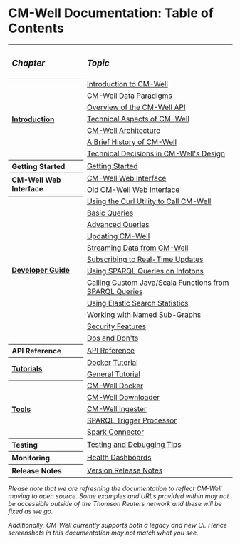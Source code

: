 # CM-Well Documentation: Table of Contents #

<table>
  <tr>
    <th align=left><h3><i>Chapter</i></h3></th>
    <th align=left><h3><i>Topic</i></h3></th>
  </tr>
  <tr>
    <th rowspan="7" align=left><a href="Intro.TOC.md">Introduction</a></th>
    <td><a href="Intro.IntroductionToCM-Well.md">Introduction to CM-Well</a></td>
  </tr>
<tr>
    <td><a href="Intro.CM-WellDataParadigms.md">CM-Well Data Paradigms</a></td>
  </tr>
<tr>
    <td><a href="Intro.OverviewOfTheCM-WellAPI.md">Overview of the CM-Well API</a></td>
  </tr>
<tr>
    <td><a href="Intro.TechnicalAspectsOfCM-Well.md">Technical Aspects of CM-Well</a></td>
  </tr>
<tr>
    <td><a href="Intro.CM-WellHigh-LevelArchitecture.md">CM-Well Architecture</a></td>
  </tr>
<tr>
    <td><a href="Intro.BriefHistoryOfCM-Well.md">A Brief History of CM-Well</a></td>
  </tr>
<tr>
    <td><a href="Intro.TechnicalDecisionsInCM-WellDesign.md">Technical Decisions in CM-Well's Design</a></td>
  </tr>
  <tr>
    <th align=left>Getting Started</th>
    <td><a href="GettingStarted.md">Getting Started</a></td>
  </tr>
<tr>
    <th rowspan="2" align=left>CM-Well Web Interface</th>
    <td><a href="CM-WellWebInterface.md">CM-Well Web Interface</a></td>
  </tr>
<tr>
    <td><a href="CM-WellOldWebInterface.md">Old CM-Well Web Interface</a></td>
  </tr>
<tr>
    <th rowspan="12" align=left><a href="DevGuide.TOC.md">Developer Guide</a></th>
    <td><a href="DevGuide.CurlUtility.md">Using the Curl Utility to Call CM-Well</a></td>
  </tr>
<tr>
    <td><a href="DevGuide.BasicQueries.md">Basic Queries</a></td>
  </tr>
<tr>
    <td><a href="DevGuide.AdvancedQueries.md">Advanced Queries</a></td>
  </tr>
<tr>
    <td><a href="DevGuide.UpdatingCM-Well.md">Updating CM-Well</a></td>
  </tr>
<tr>
    <td><a href="DevGuide.StreamingDataFromCM-Well.md">Streaming Data from CM-Well</a></td>
  </tr>
<tr>
    <td><a href="DevGuide.SubscribingToReal-TimeUpdates.md">Subscribing to Real-Time Updates</a></td>
  </tr>
<tr>
    <td><a href="DevGuide.UsingSPARQLOnCM-WellInfotons.md">Using SPARQL Queries on Infotons</a></td>
  </tr>
<tr>
    <td><a href="DevGuide.CallingJavaScalaFunctionsFromSPARQLQueries.md">Calling Custom Java/Scala Functions from SPARQL Queries</a></td>
  </tr>
<tr>
    <td><a href="DevGuide.UsingElasticSearchStatistics.md">Using Elastic Search Statistics</a></td>
  </tr>
<tr>
    <td><a href="DevGuide.WorkingWithNamedSub-Graphs.md">Working with Named Sub-Graphs</a></td>
  </tr>
<tr>
    <td><a href="DevGuide.CM-WellSecurityFeatures.md">Security Features</a></td>
  </tr>
<tr>
    <td><a href="DevGuide.DosAndDonts.md">Dos and Don'ts</a></td>
  </tr>
<tr>
    <th align=left>API Reference</th>
    <td><a href="API.TOC.md">API Reference</a></td>
  </tr>
<tr>
    <th rowspan="2" align=left><a href="Testing.TOC.md">Tutorials</a></th>
    <td><a href="Tutorial.Docker.md">Docker Tutorial</a></td>
  </tr>
  <tr>
    <td><a href="Tutorial.HandsOnExercisesTOC.md">General Tutorial</a></td>
  </tr>
<tr>
    <th rowspan="5" align=left><a href="Tools.TOC.md">Tools</a></th>
    <td><a href="Tools.UsingCM-WellDocker.md">CM-Well Docker</a></td>
  </tr>
<tr>
    <td><a href="Tools.UsingTheCM-WellDownloader.md">CM-Well Downloader</a></td>
  </tr>
<tr>
    <td><a href="Tools.UsingTheCM-WellIngester.md">CM-Well Ingester</a></td>
  </tr>
<tr>
    <td><a href="Tools.UsingTheSPARQLTriggerProcessor.md">SPARQL Trigger Processor</a></td>
  </tr>
<tr>
    <td><a href="Tools.UsingTheCM-WellSparkConnector.md">Spark Connector</a></td>
  </tr>
<tr>
    <th rowspan="2" align=left>Testing</a></th>
  </tr>
<tr>
    <td><a href="Testing.TestingAndDebugging.md">Testing and Debugging Tips</a></td>
  </tr>
<tr>
    <th align=left>Monitoring</th>
    <td align=left><a href="Monitoring.HealthDashboards.md">Health Dashboards</a></td>
  </tr>
<tr>
    <th align=left>Release Notes</th>
    <td align=left><a href="ReleaseNotes.TOC.md">Version Release Notes</a></td>
  </tr>
</table>

_Please note that we are refreshing the documentation to reflect CM-Well moving to open source. Some examples and URLs provided within may not be accessible outside of the Thomson Reuters network and these will be fixed as we go._

_Additionally, CM-Well currently supports both a legacy and new UI. Hence screenshots in this documentation may not match what you see._




